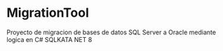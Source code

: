 # MigrationTool
Proyecto de migracion de bases de datos SQL Server a Oracle mediante logica en C# SQLKATA NET 8
